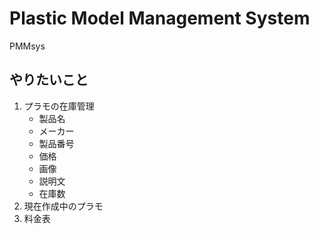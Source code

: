 # Plastic Model Management System
PMMsys  
## やりたいこと
1. プラモの在庫管理
    - 製品名
    - メーカー
    - 製品番号
    - 価格
    - 画像
    - 説明文
    - 在庫数
2. 現在作成中のプラモ
3. 料金表